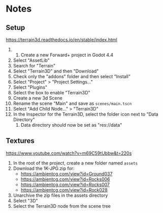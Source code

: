 # Notes

## Setup
https://terrain3d.readthedocs.io/en/stable/index.html
1. 1. Create a new Forward+ project in Godot 4.4
1. Select "AssetLib"
1. Search for "Terrain"
1. Select "Terrain3D" and then "Download"
1. Check only the "addons" folder and then select "Install"
1. Select "Project" > "Project Settings..."
1. Select "Plugins"
1. Select the box to enable "Terrain3D"
1. Create a new 3d Scene
1. Rename the scene "Main" and save as `scenes/main.tscn`
1. Select "Add Child Node..." > "Terrain3D"
1. In the Inspector for the Terrain3D, select the folder icon next to "Data Directory"
	1. Data directory should now be set as "res://data"

## Textures
https://www.youtube.com/watch?v=m69C59tUbbw&t=220s
1. In the root of the project, create a new folder named `assets`
1. Download the 1K-JPG.zip for:
	- https://ambientcg.com/view?id=Ground037
	- https://ambientcg.com/view?id=Rocks006
	- https://ambientcg.com/view?id=Rocks007
	- https://ambientcg.com/view?id=Rock028
1. Unarchive the zip files in the assets directory
1. Select "3D"
1. Select the Terrain3D node from the scene tree
